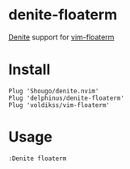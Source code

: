 # denite-floaterm

[Denite](https://github.com/Shougo/denite.nvim) support for [vim-floaterm](https://github.com/voldikss/vim-floaterm)

# Install

```vim
Plug 'Shougo/denite.nvim'
Plug 'delphinus/denite-floaterm'
Plug 'voldikss/vim-floaterm'
```

# Usage

```vim
:Denite floaterm
```
